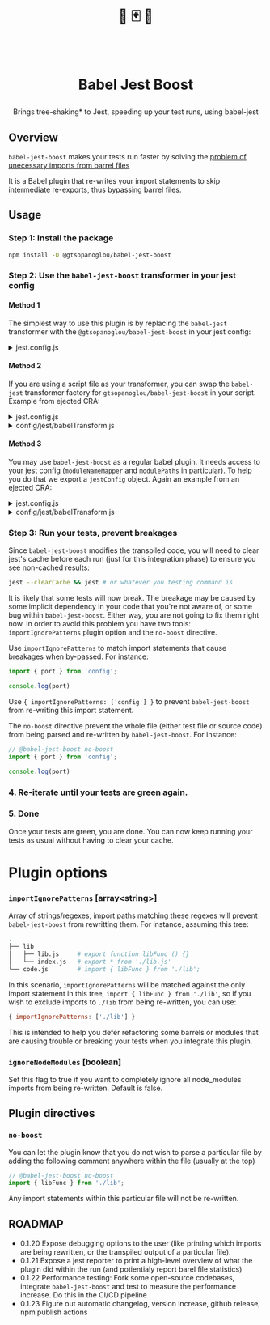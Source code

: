 <h1>
  <p align="center">🐠 🃏 🚀</p>
  <br/>
  <p align="center">Babel Jest Boost</p>
</h1>
<p align="center">Brings tree-shaking* to Jest, speeding up your test runs, using babel-jest</p>

## Overview

`babel-jest-boost` makes your tests run faster by solving the [problem of unecessary imports from barrel files](https://github.com/jestjs/jest/issues/11234)

It is a Babel plugin that re-writes your import statements to skip intermediate re-exports, thus bypassing barrel files.

## Usage

### Step 1: Install the package

```bash
npm install -D @gtsopanoglou/babel-jest-boost
```

### Step 2: Use the `babel-jest-boost` transformer in your jest config

#### Method 1

The simplest way to use this plugin is by replacing the `babel-jest` transformer with the `@gtsopanoglou/babel-jest-boost` in your jest config:

<details>
  <summary>jest.config.js</summary>
  
```diff
"transform": {
-  "\\.[jt]sx?$": "babel-jest"
+  "\\.[jt]sx?$": "@gtsopanoglou/babel-jest-boost"
}
```
</details>



#### Method 2

If you are using a script file as your transformer, you can swap the `babel-jest` transformer factory for `gtsopanoglou/babel-jest-boost` in your script. Example from ejected CRA:

<details>
  <summary>jest.config.js</summary>
  
```javascript
"transform": {
  "^.+\\.(js|jsx|mjs|cjs|ts|tsx)$": "<rootDir>/config/jest/babelTransform.js",
},
```
</details>

<details>
  <summary>config/jest/babelTransform.js</summary>
  
```diff
-const babelJest = require('babel-jest')
+const babelJest = require('@gtsopanoglou/babel-jest-boost')

const hasJsxRuntime = (() => {
  if (process.env.DISABLE_NEW_JSX_TRANSFORM === 'true') {
    return false
  }

  try {
    require.resolve('react/jsx-runtime')
    return true
  } catch (e) {
    return false
  }
})()

module.exports = babelJest.createTransformer({
  presets: [
    [
      require.resolve('babel-preset-react-app'),
      {
        runtime: hasJsxRuntime ? 'automatic' : 'classic'
      }
    ]
  ],
  babelrc: false,
  configFile: false
+}, {
+   // babel-jest-boost plugin options
})
```
</details>

#### Method 3

You may use `babel-jest-boost` as a regular babel plugin. It needs access to your jest config (`moduleNameMapper` and `modulePaths` in particular). To help you do that we export a `jestConfig` object. Again an example from an ejected CRA:

<details>
  <summary>jest.config.js</summary>
  
```javascript
"transform": {
  "^.+\\.(js|jsx|mjs|cjs|ts|tsx)$": "<rootDir>/config/jest/babelTransform.js",
},
```
</details>

<details>
  <summary>config/jest/babelTransform.js</summary>
  
```diff
const babelJest = require('babel-jest')
+const { jestConfig }  = require('@gtsopanoglou/babel-jest-boost/config')

const hasJsxRuntime = (() => {
  if (process.env.DISABLE_NEW_JSX_TRANSFORM === 'true') {
    return false
  }

  try {
    require.resolve('react/jsx-runtime')
    return true
  } catch (e) {
    return false
  }
})()

module.exports = babelJest.createTransformer({
  presets: [
    [
      require.resolve('babel-preset-react-app'),
      {
        runtime: hasJsxRuntime ? 'automatic' : 'classic'
      }
    ]
  ],
+ plugins: [
+   [
+     require.resolve('@gtsopanoglou/babel-jest-boost/plugin'),
+     {
+        jestConfig,
+        // babel-jest-boost plugin options
+     }
+  ]
+ ],
  babelrc: false,
  configFile: false
})
```
</details>

### Step 3: Run your tests, prevent breakages

Since `babel-jest-boost` modifies the transpiled code, you will need to clear jest's cache before each run (just for this integration phase) to ensure you see non-cached results:

```bash
jest --clearCache && jest # or whatever you testing command is
```

It is likely that some tests will now break. The breakage may be caused by some implicit dependency in your code that you're not aware of, or some bug within `babel-jest-boost`.
Either way, you are not going to fix them right now. In order to avoid this problem you have two tools: `importIgnorePatterns` plugin option and the `no-boost` directive.

Use `importIgnorePatterns` to match import statements that cause breakages when by-passed. For instance:

```javascript
import { port } from 'config';

console.log(port)
```

Use `{ importIgnorePatterns: ['config'] }` to prevent `babel-jest-boost` from re-writing this import statement.

The `no-boost` directive prevent the whole file (either test file or source code) from being parsed and re-written by `babel-jest-boost`. For instance:

```javascript
// @babel-jest-boost no-boost
import { port } from 'config';

console.log(port)
```

### 4. Re-iterate until your tests are green again.

### 5. Done

Once your tests are green, you are done. You can now keep running your tests as usual without having to clear your cache.

# Plugin options

### `importIgnorePatterns` **[array\<string\>]**

Array of strings/regexes, import paths matching these regexes will prevent `babel-jest-boost` from rewritting them. For instance, assuming this tree:

```bash
.
├── lib
│   ├── lib.js     # export function libFunc () {}
│   └── index.js   # export * from './lib.js'
└── code.js        # import { libFunc } from './lib';
```

In this scenario, `importIgnorePatterns` will be matched against the only import statement in this tree, `import { libFunc } from './lib'`, so if you wish to exclude imports to `./lib` from being re-written, you can use:

```javascript
{ importIgnorePatterns: ['./lib'] }
```

This is intended to help you defer refactoring some barrels or modules that are causing trouble or breaking your tests when you integrate this plugin.

### `ignoreNodeModules` **[boolean]**

Set this flag to true if you want to completely ignore all node\_modules imports from being re-written. Default is false.

## Plugin directives

### `no-boost`

You can let the plugin know that you do not wish to parse a particular file by adding the following comment anywhere within the file (usually at the top)

```javascript
// @babel-jest-boost no-boost
import { libFunc } from './lib';
```

Any import statements within this particular file will not be re-written.

## ROADMAP
- 0.1.20 Expose debugging options to the user (like printing which imports are being rewritten, or the transpiled output of a particular file).
- 0.1.21 Expose a jest reporter to print a high-level overview of what the plugin did within the run (and potientialy report barel file statistics)
- 0.1.22 Performance testing: Fork some open-source codebases, integrate `babel-jest-boost` and test to measure the performance increase. Do this in the CI/CD pipeline
- 0.1.23 Figure out automatic changelog, version increase, github release, npm publish actions
